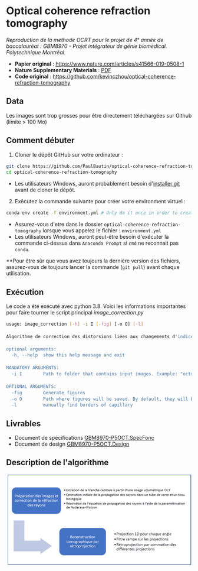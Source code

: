 # Optical coherence refraction tomography

*Reproduction de la methode OCRT pour le projet de 4ᵉ année de baccalauréat : GBM8970 - Projet intégrateur de génie biomédical. Polytechnique Montréal.*
* **Papier original** : https://www.nature.com/articles/s41566-019-0508-1
* **Nature Supplementary Materials** : [PDF](https://static-content.springer.com/esm/art%3A10.1038%2Fs41566-019-0508-1/MediaObjects/41566_2019_508_MOESM1_ESM.pdf)
* **Code original** : https://github.com/kevinczhou/optical-coherence-refraction-tomography

## Data
Les images sont trop grosses pour être directement téléchargées sur Github (limite > 100 Mo)

## Comment débuter
1) Cloner le dépôt GitHub sur votre ordinateur :
```bash
git clone https://github.com/PaulBautin/optical-coherence-refraction-tomography.git
cd optical-coherence-refraction-tomography
```
- Les utilisateurs Windows, auront probablement besoin d'[installer git](https://git-scm.com/downloads) avant de cloner le dépôt.

2) Exécutez la commande suivante pour créer votre environment virtuel :

```bash
conda env create -f environment.yml # Only do it once in order to create the environment (might take a few minutes)
```

- Assurez-vous d'etre dans le dossier `optical-coherence-refraction-tomography` lorsque vous appelez le fichier : `environment.yml`
- Les utilisateurs Windows, auront peut-être besoin d'exécuter la commande ci-dessus dans `Anaconda Prompt` si `cmd` ne reconnait pas `conda`.

**Pour être sûr que vous avez toujours la dernière version des fichiers, assurez-vous de toujours lancer la commande (`git pull`) avant chaque utilisation.

## Exécution
Le code a été exécuté avec python 3.8. Voici les informations importantes pour faire tourner le script principal *image_correction.py*
```bash
usage: image_correction [-h] -i I [-fig] [-o O] [-l]

Algorithme de correction des distorsions liées aux changements d'indices de réfractions.

optional arguments:
  -h, --help  show this help message and exit

MANDATORY ARGUMENTS:
  -i I        Path to folder that contains input images. Example: "octr_data"

OPTIONAL ARGUMENTS:
  -fig        Generate figures
  -o O        Path where figures will be saved. By default, they will be saved in the current directory.
  -l          manually find borders of capillary
```
## Livrables
* Document de spécifications
  [GBM8970-P5OCT.SpecFonc](data/GBM8970-P5OCT.SpecFonc.pdf)
* Document de design
[GBM8970-P5OCT.Design](data/GBM8970-P5OCT.Design.pdf)

## Description de l'algorithme
![alt text](data/description_algorithme.PNG)
